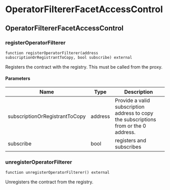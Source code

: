 # OperatorFiltererFacetAccessControl

## OperatorFiltererFacetAccessControl

### registerOperatorFilterer

```solidity
function registerOperatorFilterer(address subscriptionOrRegistrantToCopy, bool subscribe) external
```

Registers the contract with the registry. This must be called from the proxy.

#### Parameters

| Name                           | Type    | Description                                                                           |
| ------------------------------ | ------- | ------------------------------------------------------------------------------------- |
| subscriptionOrRegistrantToCopy | address | Provide a valid subscription address to copy the subscriptions from or the 0 address. |
| subscribe                      | bool    | registers and subscribes                                                              |

### unregisterOperatorFilterer

```solidity
function unregisterOperatorFilterer() external
```

Unregisters the contract from the registry.
